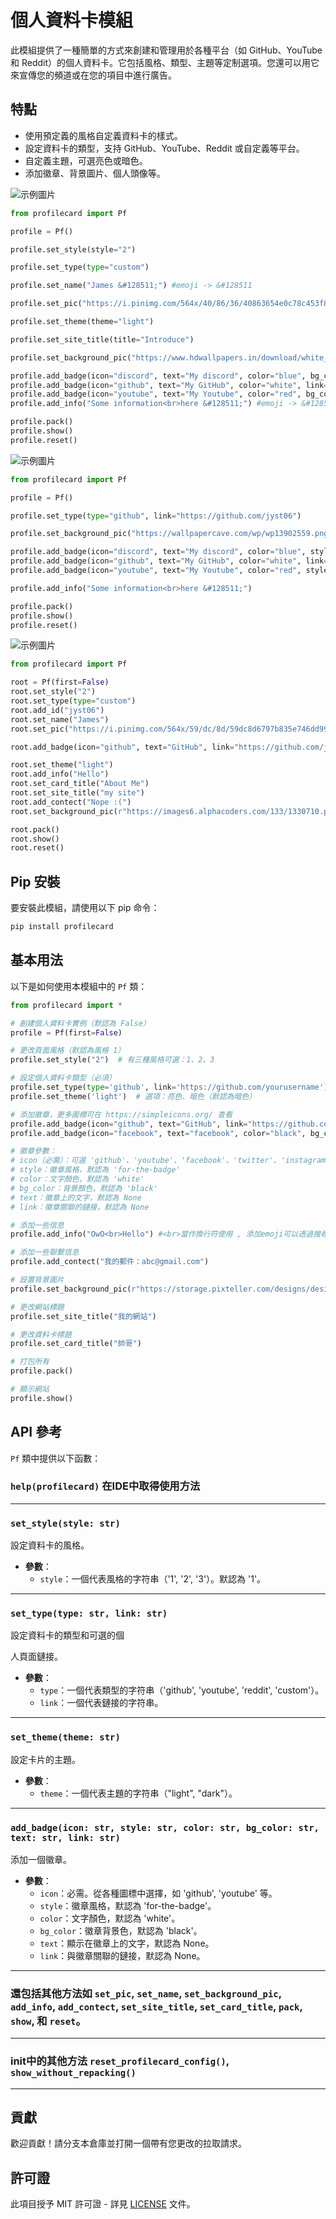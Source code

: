 # 個人資料卡模組

此模組提供了一種簡單的方式來創建和管理用於各種平台（如 GitHub、YouTube 和 Reddit）的個人資料卡。它包括風格、類型、主題等定制選項。您還可以用它來宣傳您的頻道或在您的項目中進行廣告。

## 特點

- 使用預定義的風格自定義資料卡的樣式。
- 設定資料卡的類型，支持 GitHub、YouTube、Reddit 或自定義等平台。
- 自定義主題，可選亮色或暗色。
- 添加徽章、背景圖片、個人頭像等。

![示例圖片](example.png)

```python
from profilecard import Pf

profile = Pf()

profile.set_style(style="2")

profile.set_type(type="custom")

profile.set_name("James &#128511;") #emoji -> &#128511

profile.set_pic("https://i.pinimg.com/564x/40/86/36/40863654e0c78c453f86539d12390405.jpg")

profile.set_theme(theme="light")

profile.set_site_title(title="Introduce")

profile.set_background_pic("https://www.hdwallpapers.in/download/white_wallpaper_5_4k_hd_white-1920x1080.jpg")

profile.add_badge(icon="discord", text="My discord", color="blue", bg_color="gray")
profile.add_badge(icon="github", text="My GitHub", color="white", link="https://github.com/jyst06", bg_color="gray")
profile.add_badge(icon="youtube", text="My Youtube", color="red", bg_color="gray")
profile.add_info("Some information<br>here &#128511;") #emoji -> &#128511

profile.pack()
profile.show()
profile.reset()
```

![示例圖片](example2.png)

```python
from profilecard import Pf

profile = Pf()

profile.set_type(type="github", link="https://github.com/jyst06")

profile.set_background_pic("https://wallpapercave.com/wp/wp13902559.png")

profile.add_badge(icon="discord", text="My discord", color="blue", style="flat")
profile.add_badge(icon="github", text="My GitHub", color="white", link="https://github.com/jyst06", style="flat")
profile.add_badge(icon="youtube", text="My Youtube", color="red", style="flat")

profile.add_info("Some information<br>here &#128511;")

profile.pack()
profile.show()
profile.reset()
```

![示例圖片](example3.png)

```python
from profilecard import Pf

root = Pf(first=False)
root.set_style("2")
root.set_type(type="custom")
root.add_id("jyst06")
root.set_name("James")
root.set_pic("https://i.pinimg.com/564x/59/dc/8d/59dc8d6797b835e746dd99a2df7dcedd.jpg")

root.add_badge(icon="github", text="GitHub", link="https://github.com/jyst06", bg_color="white", color="black")

root.set_theme("light")
root.add_info("Hello")
root.set_card_title("About Me")
root.set_site_title("my site")
root.add_contect("Nope :(")
root.set_background_pic(r"https://images6.alphacoders.com/133/1330710.png")

root.pack()
root.show()
root.reset()
```

## Pip 安裝

要安裝此模組，請使用以下 pip 命令：

```bash
pip install profilecard
```

## 基本用法

以下是如何使用本模組中的 `Pf` 類：

```python
from profilecard import *

# 創建個人資料卡實例（默認為 False）
profile = Pf(first=False)

# 更改頁面風格（默認為風格 1）
profile.set_style("2")  # 有三種風格可選：1、2、3

# 設定個人資料卡類型（必須）
profile.set_type(type='github', link='https://github.com/yourusername')
profile.set_theme('light')  # 選項：亮色、暗色（默認為暗色）

# 添加徽章，更多圖標可在 https://simpleicons.org/ 查看
profile.add_badge(icon="github", text="GitHub", link="https://github.com/yourusername") 
profile.add_badge(icon="facebook", text="facebook", color="black", bg_color="white")

# 徽章參數：
# icon（必需）：可選 'github'、'youtube'、'facebook'、'twitter'、'instagram'、'reddit'、'gmail' 等等...
# style：徽章風格，默認為 'for-the-badge'
# color：文字顏色，默認為 'white'
# bg_color：背景顏色，默認為 'black'
# text：徽章上的文字，默認為 None
# link：徽章關聯的鏈接，默認為 None

# 添加一些信息
profile.add_info("OwO<br>Hello") #<br>當作換行符使用 , 添加emoji可以透過搜尋"HTML emoji code"來查詢對應代碼

# 添加一些聯繫信息
profile.add_contect("我的郵件：abc@gmail.com")

# 設置背景圖片
profile.set_background_pic(r"https://storage.pixteller.com/designs/designs-images/2019-03-27/05/simple-background-backgrounds-passion-simple-1-5c9b95c3a34f9.png")

# 更改網站標題
profile.set_site_title("我的網站")

# 更改資料卡標題
profile.set_card_title("帥哥")

# 打包所有
profile.pack()

# 顯示網站
profile.show()
```

## API 參考

`Pf` 類中提供以下函數：

### `help(profilecard)` 在IDE中取得使用方法

---

### `set_style(style: str)`
設定資料卡的風格。
- **參數**：
  - `style`：一個代表風格的字符串（'1', '2', '3'）。默認為 '1'。

---

### `set_type(type: str, link: str)`
設定資料卡的類型和可選的個

人頁面鏈接。
- **參數**：
  - `type`：一個代表類型的字符串（'github', 'youtube', 'reddit', 'custom'）。
  - `link`：一個代表鏈接的字符串。

---

### `set_theme(theme: str)`
設定卡片的主題。
- **參數**：
  - `theme`：一個代表主題的字符串（"light", "dark"）。

---

### `add_badge(icon: str, style: str, color: str, bg_color: str, text: str, link: str)`
添加一個徽章。
- **參數**：
  - `icon`：必需。從各種圖標中選擇，如 'github', 'youtube' 等。
  - `style`：徽章風格，默認為 'for-the-badge'。
  - `color`：文字顏色，默認為 'white'。
  - `bg_color`：徽章背景色，默認為 'black'。
  - `text`：顯示在徽章上的文字，默認為 None。
  - `link`：與徽章關聯的鏈接，默認為 None。

---

### 還包括其他方法如 `set_pic`, `set_name`, `set_background_pic`, `add_info`, `add_contect`, `set_site_title`, `set_card_title`, `pack`, `show`, 和 `reset`。

---

### init中的其他方法 `reset_profilecard_config()`, `show_without_repacking()`

---

## 貢獻

歡迎貢獻！請分支本倉庫並打開一個帶有您更改的拉取請求。

## 許可證

此項目授予 MIT 許可證 - 詳見 [LICENSE](LICENSE.md) 文件。
